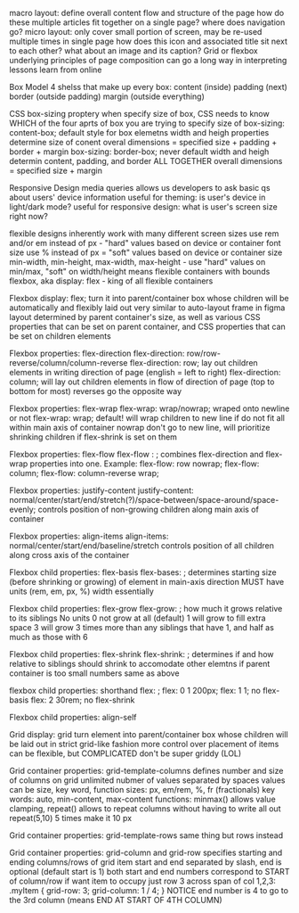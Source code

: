 macro layout: define overall content flow and structure of the page
    how do these multiple articles fit together on a single page? where does navigation go?
micro layout: only cover small portion of screen, may be re-used multiple times in single page
    how does this icon and associated title sit next to each other? what about an image and its caption?
Grid or flexbox
    underlying principles of page composition can go a long way in interpreting lessons learn from online

Box Model
4 shelss that make up every box:
content (inside)
padding (next)
border (outside padding)
margin (outside everything)

CSS box-sizing proptery
    when specify size of box, CSS needs to know WHICH of the four aprts of box you are trying to specify size of
box-sizing: content-box;
    default style for box elemetns
    width and heigh properties determine size of conent
    overal dimensions = specified size + padding + border + margin
box-sizing: border-box;
    never default
    width and heigh determin content, padding, and border ALL TOGETHER
    overall dimensions = specified size + margin

Responsive Design
media queries
    allows us developers to ask basic qs about users' device information
    useful for theming: is user's device in light/dark mode?
    useful for responsive design: what is user's screen size right now?

flexible designs
    inherently work with many different screen sizes
    use rem and/or em instead of px - "hard" values based on device or container font size
    use % instead of px = "soft" values based on device or container size
    min-width, min-height, max-width, max-height - use "hard" values on min/max, "soft" on width/height
        means flexible containers with bounds
    flexbox, aka display: flex - king of all flexible containers

Flexbox
display: flex;
    turn it into parent/container box whose children will be automatically and flexibly laid out
very similar to auto-layout frame in figma
layout determined by parent container's size, as well as various CSS properties that can be set on parent container, and CSS properties that can be set on children elements

Flexbox properties: flex-direction
flex-direction: row/row-reverse/column/column-reverse
    flex-direction: row;
        lay out children elements in writing direction of page (english = left to right)
    flex-direction: column;
        will lay out children elements in flow of direction of page (top to bottom for most)
    reverses go the opposite way

Flexbox properties: flex-wrap
flex-wrap: wrap/nowrap;
    wraped onto newline or not
flex-wrap: wrap;
    default! will wrap children to new line if do not fit all within main axis of container
nowrap
    don't go to new line, will prioritize shrinking children if flex-shrink is set on them

Flexbox properties: flex-flow
flex-flow : <flex-direction> <flex-wrap>;
combines flex-direction and flex-wrap properties into one. Example:
flex-flow: row nowrap;
flex-flow: column;
flex-flow: column-reverse wrap;

Flexbox properties: justify-content
justify-content: normal/center/start/end/stretch(?)/space-between/space-around/space-evenly;
controls position of non-growing children along main axis of container

Flexbox properties: align-items
align-items: normal/center/start/end/baseline/stretch
controls position of all children along cross axis of the container

Flexbox child properties: flex-basis
flex-bases: <size>;
determines starting size (before shrinking or growing) of element in main-axis direction
MUST have units (rem, em, px, %)
width essentially

Flexbox child properties: flex-grow
flex-grow: <number>;
how much it grows relative to its siblings
No units
0 not grow at all (default)
1 will grow to fill extra space
3 will grow 3 times more than any siblings that have 1, and half as much as those with 6

Flexbox child properties: flex-shrink
flex-shrink: <number>;
determines if and how relative to siblings should shrink to accomodate other elemtns if parent container is too small
numbers same as above

flexbox child properties: shorthand
flex: <flex-grow> <flex-shrink> <flex-basis>;
flex: 0 1 200px; 
flex: 1 1; no flex-basis
flex: 2 30rem; no flex-shrink

Flexbox child properties: align-self

Grid
display: grid
turn element into parent/container box whose children will be laid out in strict grid-like fashion
more control over placement of items
can be flexible, but COMPLICATED
don't be super griddy (LOL)

Grid container properties: grid-template-columns
defines number and size of columns on grid
unlimited nubmer of values separated by spaces
values can be size, key word, function
sizes: px, em/rem, %, fr (fractionals)
key words: auto, min-content, max-content
functions: minmax() allows value clamping, repeat() allows to repeat columns without having to write all out
    repeat(5,10) 5 times make it 10 px

Grid container properties: grid-template-rows
same thing but rows instead

Grid container properties: grid-column and grid-row
specifies starting and ending columns/rows of grid item
start and end separated by slash, end is optional (default start is 1)
both start and end numbers correspond to START of column/row
if want item to occupy just row 3 across span of col 1,2,3:
    .myItem {
        grid-row: 3;
        grid-column: 1 / 4;
    }
    NOTICE end number is 4 to go to the 3rd column (means END AT START OF 4TH COLUMN)

